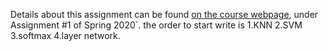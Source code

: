 Details about this assignment can be found [on the course webpage](http://cs231n.github.io/), under Assignment #1 of Spring 2020`.
the order to start write is 1.KNN 2.SVM 3.softmax 4.layer network.

